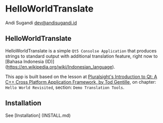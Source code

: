 HelloWorldTranslate
===================
Andi Sugandi <dev@andisugandi.id>

HelloWorldTranslate
-------------------

HelloWorldTranslate is a simple `Qt5 Consolse Application` that produces strings to standard output with additional translation feature, right now to [Bahasa Indonesia (ID)] (https://en.wikipedia.org/wiki/Indonesian_language).

This app is built based on the lesson at [Pluralsight's Introduction to Qt: A C++ Cross Platform Application Framework, by Tod Gentille](http://www.pluralsight.com/courses/introduction-qt-cplusplus-framework), on chapter: `Hello World Revisited`, section: `Demo Translation Tools`.

Installation
------------

See [Installation] (INSTALL.md)
